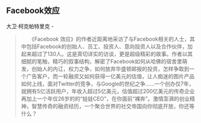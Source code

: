 ## Facebook效应

大卫·柯克帕特里克  -  

> 　　《Facebook 效应》的作者近距离地采访了与Facebook相关的人士，其中包括Facebook的创始人、员工、投资人、意向投资人以及合作伙伴，加起来超过了130人。这是真切详实的访谈，更是超级精彩的故事。作者以其细腻的笔触，精巧的叙事结构，解密了Facebook如何从哈佛的宿舍里萌发，创始人的内讧，权力之争，如何放弃华盛顿邮报的投资，怎样争取到一个广告客户，而一轮融资又如何获得一亿美元的估值，让人痴迷的图片产品如何上线，面对Twitter的竞争，与Google的世纪之争……一个创办仅7年，就拥有5亿活跃用户，年收入超过5亿美元，估值超过200亿美元的传奇企业再加上一个年仅26岁的的“娃娃CEO”，在你面前“裸奔”。激情澎湃的创业精神，智慧传奇的融资经历，一个聚合世界的社交帝国向你彻底开放，你还等什么？
